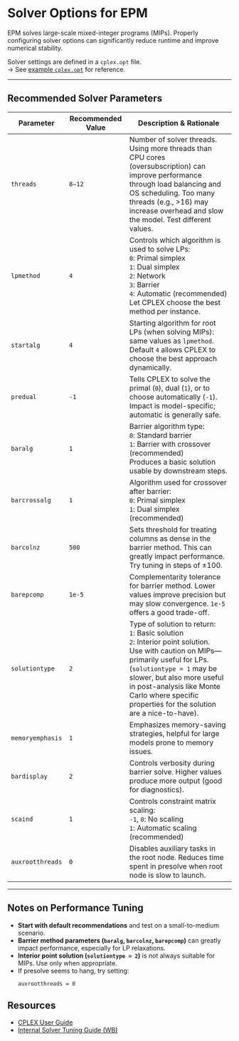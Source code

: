 # Solver Options for EPM

EPM solves large-scale mixed-integer programs (MIPs). Properly configuring solver options can significantly reduce runtime and improve numerical stability.

Solver settings are defined in a `cplex.opt` file.  
→ See [example `cplex.opt`](https://github.com/ESMAP-World-Bank-Group/EPM/blob/main/epm/cplex.opt) for reference.

---

## Recommended Solver Parameters

| Parameter         | Recommended Value | Description & Rationale                                                                                                                                                                                                                                                                                 |
|------------------|-------------------|---------------------------------------------------------------------------------------------------------------------------------------------------------------------------------------------------------------------------------------------------------------------------------------------------------|
| `threads`         | `8–12`            | Number of solver threads. Using more threads than CPU cores (oversubscription) can improve performance through load balancing and OS scheduling. Too many threads (e.g., >16) may increase overhead and slow the model. Test different values.                                                          |
| `lpmethod`        | `4`               | Controls which algorithm is used to solve LPs: <br>`0`: Primal simplex<br>`1`: Dual simplex<br>`2`: Network<br>`3`: Barrier<br>`4`: Automatic (recommended) <br> Let CPLEX choose the best method per instance.                                                                                         |
| `startalg`        | `4`               | Starting algorithm for root LPs (when solving MIPs): same values as `lpmethod`. Default `4` allows CPLEX to choose the best approach dynamically.                                                                                                                                                       |
| `predual`         | `-1`              | Tells CPLEX to solve the primal (`0`), dual (`1`), or to choose automatically (`-1`). Impact is model-specific; automatic is generally safe.                                                                                                                                                            |
| `baralg`          | `1`               | Barrier algorithm type: <br>`0`: Standard barrier <br>`1`: Barrier with crossover (recommended) <br> Produces a basic solution usable by downstream steps.                                                                                                                                              |
| `barcrossalg`     | `1`               | Algorithm used for crossover after barrier: <br>`0`: Primal simplex <br>`1`: Dual simplex (recommended)                                                                                                                                                                                                 |
| `barcolnz`        | `500`             | Sets threshold for treating columns as dense in the barrier method. This can greatly impact performance. Try tuning in steps of ±100.                                                                                                                                                                   |
| `barepcomp`       | `1e-5`            | Complementarity tolerance for barrier method. Lower values improve precision but may slow convergence. `1e-5` offers a good trade-off.                                                                                                                                                                  |
| `solutiontype`    | `2`               | Type of solution to return: <br>`1`: Basic solution <br>`2`: Interior point solution. <br> Use with caution on MIPs—primarily useful for LPs. (`solutiontype = 1` may be slower, but also more useful in post-analysis like Monte Carlo where specific properties for the solution are a nice-to-have). |
| `memoryemphasis`  | `1`               | Emphasizes memory-saving strategies, helpful for large models prone to memory issues.                                                                                                                                                                                                                   |
| `bardisplay`      | `2`               | Controls verbosity during barrier solve. Higher values produce more output (good for diagnostics).                                                                                                                                                                                                      |
| `scaind`          | `1`               | Controls constraint matrix scaling: <br>`-1`, `0`: No scaling <br>`1`: Automatic scaling (recommended)                                                                                                                                                                                                  |
| `auxrootthreads`  | `0`               | Disables auxiliary tasks in the root node. Reduces time spent in presolve when root node is slow to launch.                                                                                                                                                                                             |

---

## Notes on Performance Tuning

- **Start with default recommendations** and test on a small-to-medium scenario.
- **Barrier method parameters (`baralg`, `barcolnz`, `barepcomp`)** can greatly impact performance, especially for LP relaxations.
- **Interior point solution (`solutiontype = 2`)** is not always suitable for MIPs. Use only when appropriate.
- If presolve seems to hang, try setting:
  ```text
  auxrootthreads = 0
  ```


## Resources

- [CPLEX User Guide](https://www.ibm.com/docs/en/icos/20.1.0?topic=reference-cplex-parameters)
- [Internal Solver Tuning Guide (WB)](https://worldbankgroup.sharepoint.com/:b:/t/PowerSystemPlanning-WBGroup/EU2NwUyeOo9CljzcBCJThbsBac_sVZWv7GWmuUWf0XDIyw?e=wLkYhH)

